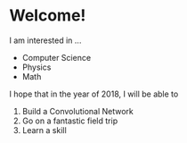 # Welcome!

I am interested in ...

* Computer Science
* Physics
* Math

I hope that in the year of 2018, I will be able to

1. Build a Convolutional Network
2. Go on a fantastic field trip
3. Learn a skill 




